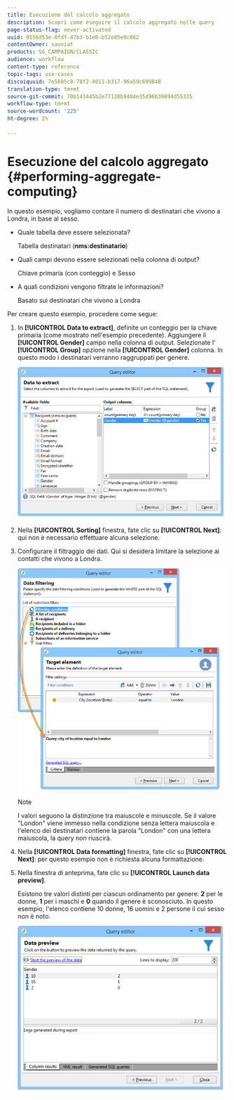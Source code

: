 ```yaml
---
title: Esecuzione del calcolo aggregato
description: Scopri come eseguire il calcolo aggregato nelle query
page-status-flag: never-activated
uuid: 0556d53e-0fdf-47b3-b1e0-b52e85e0c662
contentOwner: sauviat
products: SG_CAMPAIGN/CLASSIC
audience: workflow
content-type: reference
topic-tags: use-cases
discoiquuid: 7e5605c8-78f2-4011-b317-96a59c699848
translation-type: tm+mt
source-git-commit: 70b143445b2e77128b9404e35d96b39694d55335
workflow-type: tm+mt
source-wordcount: '225'
ht-degree: 2%

---
```



# Esecuzione del calcolo aggregato {#performing-aggregate-computing}

In questo esempio, vogliamo contare il numero di destinatari che vivono a Londra, in base al sesso.

* Quale tabella deve essere selezionata?

   Tabella destinatari (**nms:destinatario**)

* Quali campi devono essere selezionati nella colonna di output?

   Chiave primaria (con conteggio) e Sesso

* A quali condizioni vengono filtrate le informazioni?

   Basato sui destinatari che vivono a Londra

Per creare questo esempio, procedere come segue:

1. In **[!UICONTROL Data to extract]**, definite un conteggio per la chiave primaria (come mostrato nell&#39;esempio precedente). Aggiungere il **[!UICONTROL Gender]** campo nella colonna di output. Selezionate l’ **[!UICONTROL Group]** opzione nella **[!UICONTROL Gender]** colonna. In questo modo i destinatari verranno raggruppati per genere.

   ![](assets/query_editor_nveau_27.png)

1. Nella **[!UICONTROL Sorting]** finestra, fate clic su **[!UICONTROL Next]**: qui non è necessario effettuare alcuna selezione.
1. Configurare il filtraggio dei dati. Qui si desidera limitare la selezione ai contatti che vivono a Londra.

   ![](assets/query_editor_22.png)

   >[!NOTE]
   >
   >I valori seguono la distinzione tra maiuscole e minuscole. Se il valore &quot;London&quot; viene immesso nella condizione senza lettera maiuscola e l&#39;elenco dei destinatari contiene la parola &quot;London&quot; con una lettera maiuscola, la query non riuscirà.

1. Nella **[!UICONTROL Data formatting]** finestra, fate clic su **[!UICONTROL Next]**: per questo esempio non è richiesta alcuna formattazione.
1. Nella finestra di anteprima, fate clic su **[!UICONTROL Launch data preview]**.

   Esistono tre valori distinti per ciascun ordinamento per genere: **2** per le donne, **1** per i maschi e **0** quando il genere è sconosciuto. In questo esempio, l&#39;elenco contiene 10 donne, 16 uomini e 2 persone il cui sesso non è noto.

   ![](assets/query_editor_agregat_04.png)
